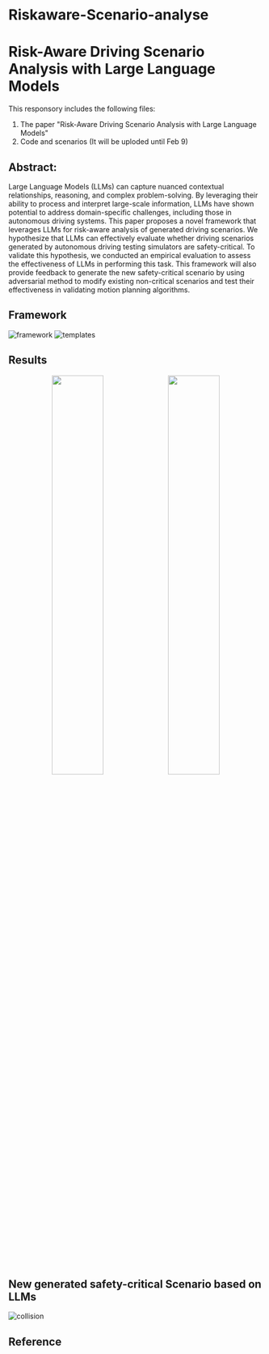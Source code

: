 # Riskaware-Scenario-analyse
# Risk-Aware Driving Scenario Analysis with Large Language Models

This responsory includes the following files:
1. The paper "Risk-Aware Driving Scenario Analysis with Large Language Models"
2. Code and scenarios (It will be uploded until Feb 9)

## Abstract:
Large Language Models (LLMs) can capture
nuanced contextual relationships, reasoning, and complex
problem-solving. By leveraging their ability to process
and interpret large-scale information, LLMs have shown
potential to address domain-specific challenges, including
those in autonomous driving systems. This paper proposes
a novel framework that leverages LLMs for risk-aware
analysis of generated driving scenarios. We hypothesize that
LLMs can effectively evaluate whether driving scenarios
generated by autonomous driving testing simulators are
safety-critical. To validate this hypothesis, we conducted an
empirical evaluation to assess the effectiveness of LLMs
in performing this task. This framework will also provide
feedback to generate the new safety-critical scenario by
using adversarial method to modify existing non-critical
scenarios and test their effectiveness in validating motion
planning algorithms.

## Framework
![framework](https://github.com/user-attachments/assets/c0bb680f-c6f3-4af4-9dec-4278acaf8774)
![templates](https://github.com/user-attachments/assets/b72a45c5-fd8f-4dc3-a359-a2df21b3fac3)

## Results
<p align="center">
    <img src="https://github.com/user-attachments/assets/01f56187-626d-4764-b6bd-56172152eb41" width="45%">
    <img src="https://github.com/user-attachments/assets/7726d61d-20c3-4adc-9a9d-ac440ed1c897" width="45%">
</p>


## New generated safety-critical Scenario based on LLMs
![collision](https://github.com/user-attachments/assets/bf120d8d-8d54-4b39-abf1-b1ee7fef9be9)


## Reference
